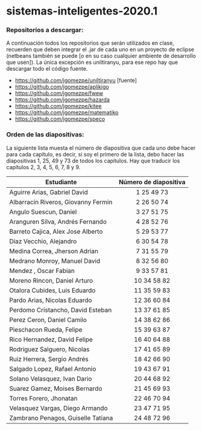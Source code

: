 # sistemas-inteligentes-2020.1

### Repositorios a descargar:

A continuación todos los repositorios que serán utilizados en clase, recuerden que deben integrar el .jar de cada uno en un proyecto de eclipse (netbeans también se puede [o en su caso cualquier ambiente de desarrollo que usen]). La única excepción es uniltiranyu, para ese repo hay que descargar todo el código fuente.

* https://github.com/jgomezpe/uniltiranyu [fuente]
* https://github.com/jgomezpe/aplikigo
* https://github.com/jgomezpe/fwew
* https://github.com/jgomezpe/hazarda
* https://github.com/jgomezpe/kitee
* https://github.com/jgomezpe/matematiko
* https://github.com/jgomezpe/speco

### Orden de las diapositivas:

La siguiente lista muesta el número de diapositiva que cada uno debe hacer para cada capítulo, es decir, si soy el primero de la lista, debo hacer las diapositivas 1, 25, 49 y 73 de todos los capítulos. Hay que traducir los capítulos 2, 3, 4, 5, 6, 7, 8 y 9.


| Estudiante                            | Número de diapositiva  |
| ------------------------------------- |:----------------------:|
| Aguirre Arias, Gabriel David          |  1 25  49  73          |
| Albarracín Riveros, Giovanny Fermin   |  2 26  50  74          |
| Angulo Suescun, Daniel                |  3 27  51  75          |
| Aranguren Silva, Andrés Fernando      |  4 28  52  76          |
| Barreto Cajica, Alex Jose Alberto     |  5 29  53  77          |
| Díaz Vecchio, Alejandro               |  6 30  54  78          |
| Medina Correa, Jherson Adrian         |  7 31  55  79          |
| Medrano Monroy, Manuel David          |  8 32  56  80          |
| Mendez , Oscar Fabian                 |  9 33  57  81          |
| Moreno Rincon, Daniel Arturo          |  10  34  58  82        |
| Otalora Cubides, Luis Eduardo         |  11  35  59  83        |
| Pardo Arias, Nicolas Eduardo          |  12  36  60  84        |
| Perdomo Cristancho, David Esteban     |  13  37  61  85        |
| Perez Ceron, Daniel Camilo            |  14  38  62  86        |
| Pieschacon Rueda, Felipe              |  15  39  63  87        |
| Rico Hernandez, David Felipe          |  16  40  64  88        |
| Rodriguez Salguero, Nicolas           |  17  41  65  89        |
| Ruiz Herrera, Sergio Andrés           |  18  42  66  90        |
| Salgado Lopez, Rafael Antonio         |  19  43  67  91        |
| Solano Velasquez, Ivan Dario          |  20  44  68  92        |
| Suarez Gamez, Moises Bernardo         |  21  45  69  93        |
| Torres Forero, Jhonatan               |  22  46  70  94        |
| Velasquez Vargas, Diego Armando       |  23  47  71  95        |
| Zambrano Penagos, Guiselle Tatiana    |  24  48  72  96        |
